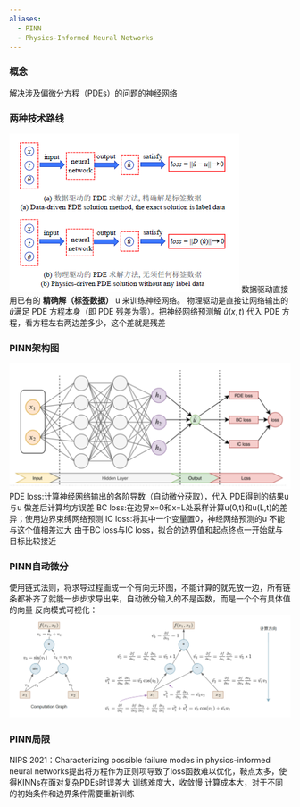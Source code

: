 ```yaml
---
aliases:
  - PINN
  - Physics-Informed Neural Networks
---
```

### 概念
解决涉及偏微分方程（PDEs）的问题的神经网络
### 两种技术路线
![../../../pic/Pasted image 20250812022704.png](../../../pic/Pasted%20image%2020250812022704.png)
数据驱动直接用已有的 **精确解（标签数据）** u 来训练神经网络。
物理驱动是直接让网络输出的 $\hat{u}$满足 PDE 方程本身（即 PDE 残差为零）。把神经网络预测解 $\hat{u}(x,t)$ 代入 PDE 方程，看方程左右两边差多少，这个差就是残差
### PINN架构图
![Pasted image 20250815175453.png](../../../pic/Pasted%20image%2020250815175453.png)PDE loss:计算神经网络输出的各阶导数（自动微分获取），代入 PDE得到的结果u与u ̂做差后计算均方误差
BC loss:在边界x=0和x=L处采样计算u(0,t)和u(L,t)的差异；使用边界束缚网络预测
IC loss:将其中一个变量置0，神经网络预测的u ̂不能与这个值相差过大
由于BC loss与IC loss，拟合的边界值和起点终点一开始就与目标比较接近

### PINN自动微分
使用链式法则，将求导过程画成一个有向无环图，不能计算的就先放一边，所有链条都补齐了就能一步步求导出来，自动微分输入的不是函数，而是一个个有具体值的向量
反向模式可视化：
![Pasted image 20250815175814.png](../../../pic/Pasted%20image%2020250815175814.png)
### PINN局限
NIPS 2021：Characterizing possible failure modes in physics-informed neural networks提出将方程作为正则项导致了loss函数难以优化，鞍点太多，使得KINNs在面对复杂PDEs时误差大
训练难度大，收敛慢
计算成本大，对于不同的初始条件和边界条件需要重新训练